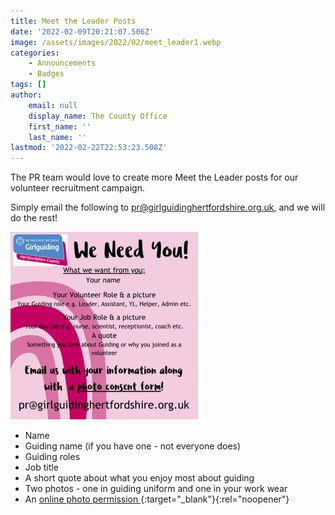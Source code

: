 ```yaml
---
title: Meet the Leader Posts
date: '2022-02-09T20:21:07.506Z'
image: /assets/images/2022/02/meet_leader1.webp
categories:
    - Announcements
    - Badges
tags: []
author:
    email: null
    display_name: The County Office
    first_name: ''
    last_name: ''
lastmod: '2022-02-22T22:53:23.508Z'
---
```


The PR team would love to create more Meet the Leader posts for our volunteer recruitment campaign.

Simply email the following to <pr@girlguidinghertfordshire.org.uk>, and we will do the rest!

![](/assets/images/2022/02/meet_leader2.jpg)

- Name
- Guiding name (if you have one - not everyone does)
- Guiding roles
- Job title
- A short quote about what you enjoy most about guiding
- Two photos - one in guiding uniform and one in your work wear
- An [online photo permission <i class="fa fa-download"></i>][1]{:target="_blank"}{:rel="noopener"}

[1]: https://forms.office.com/Pages/ResponsePage.aspx?id=3yob_CzTykeMNWNnWM6OwZf5T0i4octErRCYrHkhHVhUNEtGRkdCNTAzSDlJV1ZJNTZLUU9ES1EwQy4u